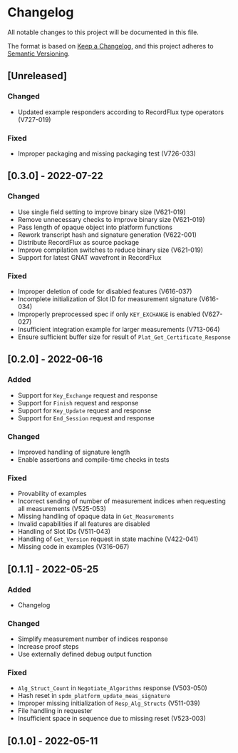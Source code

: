 # Changelog

All notable changes to this project will be documented in this file.

The format is based on [Keep a Changelog](https://keepachangelog.com/en/1.0.0/),
and this project adheres to [Semantic Versioning](https://semver.org/spec/v2.0.0.html).

## [Unreleased]

### Changed

- Updated example responders according to RecordFlux type operators (V727-019)

### Fixed

- Improper packaging and missing packaging test (V726-033)

## [0.3.0] - 2022-07-22

### Changed

- Use single field setting to improve binary size (V621-019)
- Remove unnecessary checks to improve binary size (V621-019)
- Pass length of opaque object into platform functions
- Rework transcript hash and signature generation (V622-001)
- Distribute RecordFlux as source package
- Improve compilation switches to reduce binary size (V621-019)
- Support for latest GNAT wavefront in RecordFlux

### Fixed

- Improper deletion of code for disabled features (V616-037)
- Incomplete initialization of Slot ID for measurement signature (V616-034)
- Improperly preprocessed spec if only `KEY_EXCHANGE` is enabled (V627-027)
- Insufficient integration example for larger measurements (V713-064)
- Ensure sufficient buffer size for result of `Plat_Get_Certificate_Response`

## [0.2.0] - 2022-06-16

### Added

- Support for `Key_Exchange` request and response
- Support for `Finish` request and response
- Support for `Key_Update` request and response
- Support for `End_Session` request and response

### Changed

- Improved handling of signature length
- Enable assertions and compile-time checks in tests

### Fixed

- Provability of examples
- Incorrect sending of number of measurement indices when requesting all measurements (V525-053)
- Missing handling of opaque data in `Get_Measurements`
- Invalid capabilities if all features are disabled
- Handling of Slot IDs (V511-043)
- Handling of `Get_Version` request in state machine (V422-041)
- Missing code in examples (V316-067)

## [0.1.1] - 2022-05-25

### Added

- Changelog

### Changed

- Simplify measurement number of indices response
- Increase proof steps
- Use externally defined debug output function

### Fixed

- `Alg_Struct_Count` in `Negotiate_Algorithms` response (V503-050)
- Hash reset in `spdm_platform_update_meas_signature`
- Improper missing initialization of `Resp_Alg_Structs` (V511-039)
- File handling in requester
- Insufficient space in sequence due to missing reset (V523-003)

## [0.1.0] - 2022-05-11
